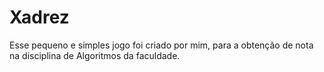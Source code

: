 # Xadrez
Esse pequeno e simples jogo foi criado por mim, para a obtenção de nota na disciplina de Algoritmos da faculdade.
